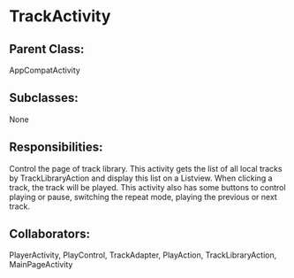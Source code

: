 # TrackActivity

## Parent Class:
AppCompatActivity

## Subclasses:
None

## Responsibilities:
Control the page of track library. This activity gets the list of all local tracks by TrackLibraryAction and display this list on a Listview. When clicking a track, the track will be played. This activity also has some buttons to control playing or pause, switching the repeat mode, playing the previous or next track.

## Collaborators:
PlayerActivity, PlayControl, TrackAdapter, PlayAction, TrackLibraryAction, MainPageActivity
